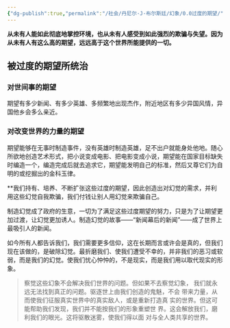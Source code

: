 ```yaml
---
{"dg-publish":true,"permalink":"/社会/丹尼尔·J·布尔斯廷/幻象/0.0过度的期望/","dgPassFrontmatter":true}
---
```


**从未有人能如此彻底地掌控环境，也从未有人感受到如此强烈的欺骗与失望。因为从未有人有这么高的期望，远远高于这个世界所能提供的一切。**
## 被过度的期望所统治
### 对世间事的期望
期望有多少新闻、有多少英雄、多频繁地出现杰作，附近地区有多少异国风情，异国他乡会多么亲近。
### 对改变世界的力量的期望
期望能够在无事时制造事件，没有英雄时制造英雄，足不出户就能身处他地。随心所欲地创造艺术形式，把小说变成电影、把电影变成小说，期望能在国家目标缺失时编造一个，编造完成后就去追求它，期望能发明自己的标准，然后又尊它们为自明的或挖掘出的金科玉律。

**我们持有、培养、不断扩张这些过度的期望，因此创造出对幻觉的需求，并利用这些幻觉自我欺骗，我们付钱让别人用幻觉来欺骗自己。

制造幻觉成了政府的生意，一切为了满足这些过度期望的努力，只是为了让期望更加过渡，让幻觉更加诱人。制造幻觉的故事——“新闻幕后的新闻”——成了世界上最吸引人的新闻。

如今所有人都告诉我们，我们需要更多信仰，这在长期而言或许会是真的，但我们现在该做的，是破除幻觉。最折磨我们、使我们遭受不幸的，并非我们的恶习或软弱，而是我们的幻觉。使我们忧心忡忡的，不是现实，而是我们用以取代现实的形象。

>察觉这些幻象不会解决我们世界的问题。但如果不去察觉幻象， 我们就永远无法找到真正的问题。驱逐世上由我们创造的鬼魅，不会 带来力量，从而使我们征服真实世界中的真实敌人，或是重新打造真 实的世界。但这可能帮助我们发现，我们并不能按我们的形象重塑世 界。这会解放我们，磨利我们的眼光。这将驱散迷雾，使我们得以面 对与全人类共享的世界。

